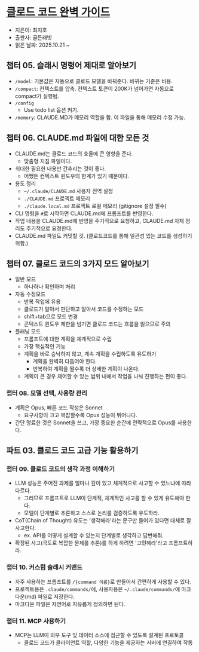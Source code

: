 # [클로드 코드 완벽 가이드](https://search.shopping.naver.com/book/catalog/56356122391?cat_id=50010921&frm=PBOKPRO&query=%ED%81%B4%EB%A1%9C%EB%93%9C+%EC%BD%94%EB%93%9C+%EC%99%84%EB%B2%BD+%EA%B0%80%EC%9D%B4%EB%93%9C&NaPm=ct%3Dmh976i0g%7Cci%3D4526ed68f8b619f09279e19ac8529879d509a197%7Ctr%3Dboknx%7Csn%3D95694%7Chk%3D477ff57cc7249466912daa44500cc06d56c87444)
- 지은이: 최지호
- 출판사: 골든래빗
- 읽은 날짜: 2025.10.21 ~ 


## 챕터 05. 슬래시 명령어 제대로 알아보기
- `/model`: 기본값은 자동으로 클로드 모델을 바꿔준다. 바뀌는 기준은 비용.
- `/compact`: 컨텍스트를 압축. 컨텍스트 토큰이 200K가 넘어가면 자동으로 compact가 실행됨.
- `/config`
  - Use todo list 옵션 켜기.
- `/memory`: CLAUDE.MD가 메모리 역할을 함. 이 파일을 통해 메모리 수정 가능.

## 챕터 06. CLAUDE.md 파일에 대한 모든 것
- CLAUDE.md는 클로드 코드의 효율에 큰 영향을 준다.
  - 맞춤형 지침 파일이다.
- 최대한 필요한 내용만 간추리는 것이 좋다.
  - 어쨌든 컨텍스트 윈도우의 한계가 있기 때문이다.
- 용도 정리
  - `~/.claude/CLAUDE.md` 사용자 전역 설정
  - `./CLAUDE.md` 프로젝트 메모리
  - `./claude.local.md` 프로젝트 로컬 메모리 (gitignore 설정 필수)
- CLI 명령을 `#`로 시작하면 CLAUDE.md에 프롬프트를 반영한다.
- 작업 내용을 CLAUDE.md에 반영을 주기적으로 요청하고, CLAUDE.md 자체 정리도 주기적으로 요청한다.
- CLAUDE.md 파일도 커밋할 것. (클로드코드를 통해 일관성 있는 코드를 생성하기 위함.)

## 챕터 07. 클로드 코드의 3가지 모드 알아보기
- 일반 모드
  - 하나하나 확인하며 처리
- 자동 수정모드
  - 반복 작업에 유용
  - 클로드가 알아서 판단하고 알아서 코드를 수정하는 모드
  - shift+tab으로 모드 변경
  - 콘텍스트 윈도우 제한을 넘기면 클로드 코드는 흐름을 잃으므로 주의
- 플래닝 모드
  - 프롬프트에 대한 계획을 체계적으로 수립
  - 가장 핵심적인 기능
  - 계획을 바로 승낙하지 않고, 계속 계획을 수립하도록 유도하기
    - 계획을 완벽히 다듬어야 한다.
    - 반복하여 계획을 짤수록 더 상세한 계획이 나온다.
  - 계획이 큰 경우 제어할 수 있는 범위 내에서 작업을 나눠 진행하는 편이 좋다.

### 챕터 08. 모델 선택, 사용량 관리
- 계획은 Opus, 빠른 코드 작성은 Sonnet
  - 요구사항이 크고 복잡할수록 Opus 성능이 뛰어나다.
- 간단 명료한 것은 Sonnet을 쓰고, 가장 중요한 순간에 전략적으로 Opus를 사용한다.

## 파트 03. 클로드 코드 고급 기능 활용하기
### 챕터 09. 클로드 코드의 생각 과정 이해하기
- LLM 성능은 주어진 과제를 얼마나 깊이 있고 체계적으로 사고할 수 있느냐에 따라 다르다.
  - 그러므로 프롬프트로 LLM이 단계적, 체계적인 사고를 할 수 있게 유도해야 한다.
  - 모델이 단계별로 추론하고 스스로 논리를 검증하도록 유도하라.
- CoT(Chain of Thought) 유도는 '생각해라'라는 문구만 들어가 있다면 대체로 잘 사고한다.
  -  ex. API를 어떻게 설계할 수 있는지 단계별로 생각하고 답변해줘.
- 확장된 사고(극도로 복잡한 문제를 추론)를 하게 하려면 '고민해라'라고 프롬프트하라.

### 챕터 10. 커스텀 슬래시 커맨드
- 자주 사용하는 프롬프트를 `/{command 이름}`로 만들어서 간편하게 사용할 수 있다.
- 프로젝트용은 `.claude/commands/`에, 사용자용은 `~/.claude/commands/`에 마크다운(md) 파일로 저장한다.
- 마크다운 파일은 자연어로 자유롭게 정의하면 된다.

### 챕터 11. MCP 사용하기
- MCP는 LLM이 외부 도구 및 데이터 소스에 접근할 수 있도록 설계된 프로토콜
  - 클로드 코드가 클라이언트 역할, 다양한 기능을 제공하는 서버에 연결하여 작동
